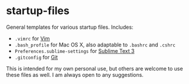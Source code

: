 # startup-files

General templates for various startup files. Includes:
- `.vimrc` for [Vim](http://www.vim.org/)
- `.bash_profile` for Mac OS X, also adaptable to `.bashrc` and `.cshrc`
- `Preferences.sublime-settings` for [Sublime Text 3](http://www.sublimetext.com/3)
- `.gitconfig` for [Git](https://git-scm.com)

This is intended for my own personal use, but others are welcome to use these files as well. I am always open to any suggestions.
